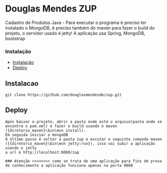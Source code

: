 # Douglas Mendes ZUP

Cadastro de Produtos Java - 
Para executar o programa é preciso ter instalado o MongoDB, é preciso também do maven para fazer o build do projeto, o servidor usado é jetty!
A aplicação usa Spring, MongoDB, bootstrap

### Instalação

- [Instalação](#instalacao)
- [Deploy](#deploy)

<a name="instalacao"></a>
## Instalacao

```shell
git clone https://github.com/douglasmendesdm/zup.git
```

<a name="deploy"></a>
## Deploy

```shell
Após baixar o projeto, abrir a pasta onde está o arquivo(pasta onde se encontra o pom.xml) e fazer o build usando o maven ({diretorio_maven}\bin\mvn install).
Em seguida iniciar o mongoDB
O último passo é voltar a pasta zup e excutar o seguinte comando maven ({{diretorio_maven}\bin\mvn jetty:run}), isso vai subir a aplicação usando o jetty
a url é http://localhost:8080/zup 

### Atenção >>>>>>>> como se trata de uma aplicação para fins de prova de conhecimento a aplicação funciona apenas na porta 8080

```